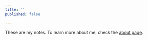 ```yaml
---
title: ''
published: false

---
```

These are my notes. To learn more about me, check the [about page](about).